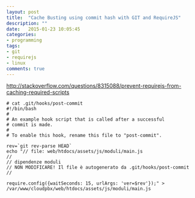 ```yaml
---
layout: post
title:  "Cache Busting using commit hash with GIT and RequireJS"
description: ""
date:   2015-01-23 10:05:45
categories:
- programming
tags:
- git
- requirejs
- linux
comments: true
---
```


http://stackoverflow.com/questions/8315088/prevent-requirejs-from-caching-required-scripts

```
# cat .git/hooks/post-commit
#!/bin/bash
#
# An example hook script that is called after a successful
# commit is made.
#
# To enable this hook, rename this file to "post-commit".

rev=`git rev-parse HEAD`
echo "// file: web/htdocs/assets/js/moduli/main.js
//
// dipendenze moduli
// NON MODIFICARE! Il file è autogenerato da .git/hooks/post-commit 
//

require.config({waitSeconds: 15, urlArgs: 'ver=$rev'});" > /var/www/cloudpbx/web/htdocs/assets/js/moduli/main.js
```